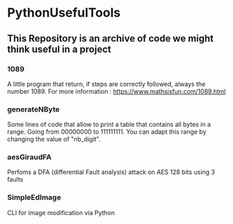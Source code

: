 # PythonUsefulTools

## This Repository is an archive of code we might think useful in a project 

### 1089
A little program that return, if steps are correctly followed, always the number 1089.
For more information : https://www.mathsisfun.com/1089.html


### generateNByte
Some lines of code that allow to print a table that contains all bytes in a range. Going from 00000000 to 111111111. You can adapt this range by changing the value of "nb_digit".

### aesGiraudFA
Perfoms a DFA (differential Fault analysis) attack on AES 128 bits using 3 faults

### SimpleEdImage
CLI for image modification via Python
